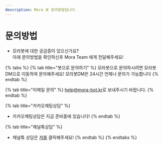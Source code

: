 ```yaml
---
description: Mora 봇 문의방법입니다.
---
```


# 문의방법

* 모라봇에 대한 궁금증이 있으신가요?\
  아래 문의방법을 확인하신후 Mora Team 에게 전달해주세요!

{% tabs %}
{% tab title="봇으로 문의하기" %}
모라봇으로 문의하시려면 모라봇 DM으로 이동하여 문의해주세요! 모라봇DM은 24시간 언제나 문의가 가능합니다
{% endtab %}

{% tab title="이메일 문의" %}
[help@mora-bot.kr](mailto:help@mora-bot.kr)로 보내주시기 바랍니다.
{% endtab %}

{% tab title="카카오채팅상담" %}
* 카카오채팅상담은 지금 준비중에 있습니다!
{% endtab %}

{% tab title="채널톡상담" %}
* 채널톡 상담은 [저를](https://mora.channel.io) 클릭해주세요!
{% endtab %}
{% endtabs %}
